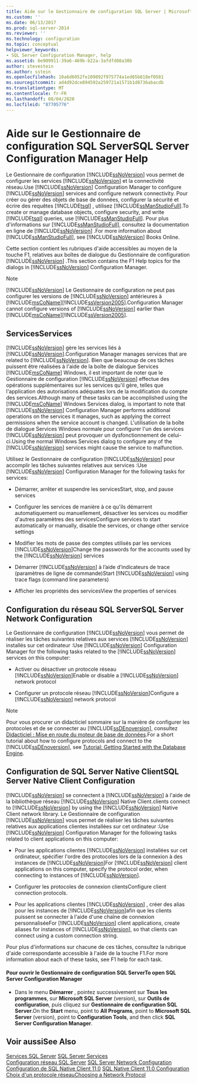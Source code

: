 ```yaml
---
title: Aide sur le Gestionnaire de configuration SQL Server | Microsoft Docs
ms.custom: ''
ms.date: 06/13/2017
ms.prod: sql-server-2014
ms.reviewer: ''
ms.technology: configuration
ms.topic: conceptual
helpviewer_keywords:
- SQL Server Configuration Manager, help
ms.assetid: 6e909911-39a6-469b-b22a-3afdfd08a30b
author: stevestein
ms.author: sstein
ms.openlocfilehash: 10a6d6052fe109892f975774a1ed65b818ef0581
ms.sourcegitcommit: ad4d92dce894592a259721a1571b1d8736abacdb
ms.translationtype: MT
ms.contentlocale: fr-FR
ms.lasthandoff: 08/04/2020
ms.locfileid: "87705776"
---
```

# <a name="sql-server-configuration-manager-help"></a><span data-ttu-id="b464d-102">Aide sur le Gestionnaire de configuration SQL Server</span><span class="sxs-lookup"><span data-stu-id="b464d-102">SQL Server Configuration Manager Help</span></span>
  <span data-ttu-id="b464d-103">Le Gestionnaire de configuration [!INCLUDE[ssNoVersion](../../includes/ssnoversion-md.md)] vous permet de configurer les services [!INCLUDE[ssNoVersion](../../includes/ssnoversion-md.md)] et la connectivité réseau.</span><span class="sxs-lookup"><span data-stu-id="b464d-103">Use [!INCLUDE[ssNoVersion](../../includes/ssnoversion-md.md)] Configuration Manager to configure [!INCLUDE[ssNoVersion](../../includes/ssnoversion-md.md)] services and configure network connectivity.</span></span> <span data-ttu-id="b464d-104">Pour créer ou gérer des objets de base de données, configurer la sécurité et écrire des requêtes [!INCLUDE[tsql](../../includes/tsql-md.md)] , utilisez [!INCLUDE[ssManStudioFull](../../includes/ssmanstudiofull-md.md)].</span><span class="sxs-lookup"><span data-stu-id="b464d-104">To create or manage database objects, configure security, and write [!INCLUDE[tsql](../../includes/tsql-md.md)] queries, use [!INCLUDE[ssManStudioFull](../../includes/ssmanstudiofull-md.md)].</span></span> <span data-ttu-id="b464d-105">Pour plus d'informations sur [!INCLUDE[ssManStudioFull](../../includes/ssmanstudiofull-md.md)], consultez la documentation en ligne de [!INCLUDE[ssNoVersion](../../includes/ssnoversion-md.md)] .</span><span class="sxs-lookup"><span data-stu-id="b464d-105">For more information about [!INCLUDE[ssManStudioFull](../../includes/ssmanstudiofull-md.md)], see [!INCLUDE[ssNoVersion](../../includes/ssnoversion-md.md)] Books Online.</span></span>  
  
 <span data-ttu-id="b464d-106">Cette section contient les rubriques d'aide accessibles au moyen de la touche F1, relatives aux boîtes de dialogue du Gestionnaire de configuration [!INCLUDE[ssNoVersion](../../includes/ssnoversion-md.md)] .</span><span class="sxs-lookup"><span data-stu-id="b464d-106">This section contains the F1 Help topics for the dialogs in [!INCLUDE[ssNoVersion](../../includes/ssnoversion-md.md)] Configuration Manager.</span></span>  
  
> [!NOTE]  
>  [!INCLUDE[ssNoVersion](../../includes/ssnoversion-md.md)] <span data-ttu-id="b464d-107">Le Gestionnaire de configuration ne peut pas configurer les versions de [!INCLUDE[ssNoVersion](../../includes/ssnoversion-md.md)] antérieures à [!INCLUDE[msCoName](../../includes/msconame-md.md)][!INCLUDE[ssVersion2005](../../includes/ssversion2005-md.md)].</span><span class="sxs-lookup"><span data-stu-id="b464d-107">Configuration Manager cannot configure versions of [!INCLUDE[ssNoVersion](../../includes/ssnoversion-md.md)] earlier than [!INCLUDE[msCoName](../../includes/msconame-md.md)][!INCLUDE[ssVersion2005](../../includes/ssversion2005-md.md)].</span></span>  
  
## <a name="services"></a><span data-ttu-id="b464d-108">Services</span><span class="sxs-lookup"><span data-stu-id="b464d-108">Services</span></span>  
 [!INCLUDE[ssNoVersion](../../includes/ssnoversion-md.md)] <span data-ttu-id="b464d-109">gère les services liés à [!INCLUDE[ssNoVersion](../../includes/ssnoversion-md.md)].</span><span class="sxs-lookup"><span data-stu-id="b464d-109">Configuration Manager manages services that are related to [!INCLUDE[ssNoVersion](../../includes/ssnoversion-md.md)].</span></span> <span data-ttu-id="b464d-110">Bien que beaucoup de ces tâches puissent être réalisées à l'aide de la boîte de dialogue Services [!INCLUDE[msCoName](../../includes/msconame-md.md)] Windows, il est important de noter que le Gestionnaire de configuration [!INCLUDE[ssNoVersion](../../includes/ssnoversion-md.md)] effectue des opérations supplémentaires sur les services qu'il gère, telles que l'application des autorisations adéquates lors de la modification du compte des services.</span><span class="sxs-lookup"><span data-stu-id="b464d-110">Although many of these tasks can be accomplished using the [!INCLUDE[msCoName](../../includes/msconame-md.md)] Windows Services dialog, is important to note that [!INCLUDE[ssNoVersion](../../includes/ssnoversion-md.md)] Configuration Manager performs additional operations on the services it manages, such as applying the correct permissions when the service account is changed.</span></span> <span data-ttu-id="b464d-111">L'utilisation de la boîte de dialogue Services Windows normale pour configurer l'un des services [!INCLUDE[ssNoVersion](../../includes/ssnoversion-md.md)] peut provoquer un dysfonctionnement de celui-ci.</span><span class="sxs-lookup"><span data-stu-id="b464d-111">Using the normal Windows Services dialog to configure any of the [!INCLUDE[ssNoVersion](../../includes/ssnoversion-md.md)] services might cause the service to malfunction.</span></span>  
  
 <span data-ttu-id="b464d-112">Utilisez le Gestionnaire de configuration [!INCLUDE[ssNoVersion](../../includes/ssnoversion-md.md)] pour accomplir les tâches suivantes relatives aux services :</span><span class="sxs-lookup"><span data-stu-id="b464d-112">Use [!INCLUDE[ssNoVersion](../../includes/ssnoversion-md.md)] Configuration Manager for the following tasks for services:</span></span>  
  
-   <span data-ttu-id="b464d-113">Démarrer, arrêter et suspendre les services</span><span class="sxs-lookup"><span data-stu-id="b464d-113">Start, stop, and pause services</span></span>  
  
-   <span data-ttu-id="b464d-114">Configurer les services de manière à ce qu'ils démarrent automatiquement ou manuellement, désactiver les services ou modifier d'autres paramètres des services</span><span class="sxs-lookup"><span data-stu-id="b464d-114">Configure services to start automatically or manually, disable the services, or change other service settings</span></span>  
  
-   <span data-ttu-id="b464d-115">Modifier les mots de passe des comptes utilisés par les services [!INCLUDE[ssNoVersion](../../includes/ssnoversion-md.md)]</span><span class="sxs-lookup"><span data-stu-id="b464d-115">Change the passwords for the accounts used by the [!INCLUDE[ssNoVersion](../../includes/ssnoversion-md.md)] services</span></span>  
  
-   <span data-ttu-id="b464d-116">Démarrer [!INCLUDE[ssNoVersion](../../includes/ssnoversion-md.md)] à l’aide d’indicateurs de trace (paramètres de ligne de commande)</span><span class="sxs-lookup"><span data-stu-id="b464d-116">Start [!INCLUDE[ssNoVersion](../../includes/ssnoversion-md.md)] using trace flags (command line parameters)</span></span>  
  
-   <span data-ttu-id="b464d-117">Afficher les propriétés des services</span><span class="sxs-lookup"><span data-stu-id="b464d-117">View the properties of services</span></span>  
  
## <a name="sql-server-network-configuration"></a><span data-ttu-id="b464d-118">Configuration du réseau SQL Server</span><span class="sxs-lookup"><span data-stu-id="b464d-118">SQL Server Network Configuration</span></span>  
 <span data-ttu-id="b464d-119">Le Gestionnaire de configuration [!INCLUDE[ssNoVersion](../../includes/ssnoversion-md.md)] vous permet de réaliser les tâches suivantes relatives aux services [!INCLUDE[ssNoVersion](../../includes/ssnoversion-md.md)] installés sur cet ordinateur :</span><span class="sxs-lookup"><span data-stu-id="b464d-119">Use [!INCLUDE[ssNoVersion](../../includes/ssnoversion-md.md)] Configuration Manager for the following tasks related to the [!INCLUDE[ssNoVersion](../../includes/ssnoversion-md.md)] services on this computer:</span></span>  
  
-   <span data-ttu-id="b464d-120">Activer ou désactiver un protocole réseau [!INCLUDE[ssNoVersion](../../includes/ssnoversion-md.md)]</span><span class="sxs-lookup"><span data-stu-id="b464d-120">Enable or disable a [!INCLUDE[ssNoVersion](../../includes/ssnoversion-md.md)] network protocol</span></span>  
  
-   <span data-ttu-id="b464d-121">Configurer un protocole réseau [!INCLUDE[ssNoVersion](../../includes/ssnoversion-md.md)]</span><span class="sxs-lookup"><span data-stu-id="b464d-121">Configure a [!INCLUDE[ssNoVersion](../../includes/ssnoversion-md.md)] network protocol</span></span>  
  
> [!NOTE]  
>  <span data-ttu-id="b464d-122">Pour vous procurer un didacticiel sommaire sur la manière de configurer les protocoles et de se connecter au [!INCLUDE[ssDEnoversion](../../includes/ssdenoversion-md.md)], consultez [Didacticiel : Mise en route du moteur de base de données](../../relational-databases/tutorial-getting-started-with-the-database-engine.md).</span><span class="sxs-lookup"><span data-stu-id="b464d-122">For a short tutorial about how to configure protocols and connect to the [!INCLUDE[ssDEnoversion](../../includes/ssdenoversion-md.md)], see [Tutorial: Getting Started with the Database Engine](../../relational-databases/tutorial-getting-started-with-the-database-engine.md).</span></span>  
  
## <a name="sql-server-native-client-configuration"></a><span data-ttu-id="b464d-123">Configuration de SQL Server Native Client</span><span class="sxs-lookup"><span data-stu-id="b464d-123">SQL Server Native Client Configuration</span></span>  
 [!INCLUDE[ssNoVersion](../../includes/ssnoversion-md.md)] <span data-ttu-id="b464d-124">se connectent à [!INCLUDE[ssNoVersion](../../includes/ssnoversion-md.md)] à l'aide de la bibliothèque réseau [!INCLUDE[ssNoVersion](../../includes/ssnoversion-md.md)] Native Client.</span><span class="sxs-lookup"><span data-stu-id="b464d-124">clients connect to [!INCLUDE[ssNoVersion](../../includes/ssnoversion-md.md)] by using the [!INCLUDE[ssNoVersion](../../includes/ssnoversion-md.md)] Native Client network library.</span></span> <span data-ttu-id="b464d-125">Le Gestionnaire de configuration [!INCLUDE[ssNoVersion](../../includes/ssnoversion-md.md)] vous permet de réaliser les tâches suivantes relatives aux applications clientes installées sur cet ordinateur :</span><span class="sxs-lookup"><span data-stu-id="b464d-125">Use [!INCLUDE[ssNoVersion](../../includes/ssnoversion-md.md)] Configuration Manager for the following tasks related to client applications on this computer:</span></span>  
  
-   <span data-ttu-id="b464d-126">Pour les applications clientes [!INCLUDE[ssNoVersion](../../includes/ssnoversion-md.md)] installées sur cet ordinateur, spécifier l'ordre des protocoles lors de la connexion à des instances de [!INCLUDE[ssNoVersion](../../includes/ssnoversion-md.md)]</span><span class="sxs-lookup"><span data-stu-id="b464d-126">For [!INCLUDE[ssNoVersion](../../includes/ssnoversion-md.md)] client applications on this computer, specify the protocol order, when connecting to instances of [!INCLUDE[ssNoVersion](../../includes/ssnoversion-md.md)].</span></span>  
  
-   <span data-ttu-id="b464d-127">Configurer les protocoles de connexion clients</span><span class="sxs-lookup"><span data-stu-id="b464d-127">Configure client connection protocols.</span></span>  
  
-   <span data-ttu-id="b464d-128">Pour les applications clientes [!INCLUDE[ssNoVersion](../../includes/ssnoversion-md.md)] , créer des alias pour les instances de [!INCLUDE[ssNoVersion](../../includes/ssnoversion-md.md)]afin que les clients puissent se connecter à l'aide d'une chaîne de connexion personnalisée</span><span class="sxs-lookup"><span data-stu-id="b464d-128">For [!INCLUDE[ssNoVersion](../../includes/ssnoversion-md.md)] client applications, create aliases for instances of [!INCLUDE[ssNoVersion](../../includes/ssnoversion-md.md)], so that clients can connect using a custom connection string.</span></span>  
  
 <span data-ttu-id="b464d-129">Pour plus d'informations sur chacune de ces tâches, consultez la rubrique d'aide correspondante accessible à l'aide de la touche F1.</span><span class="sxs-lookup"><span data-stu-id="b464d-129">For more information about each of these tasks, see F1 help for each task.</span></span>  
  
#### <a name="to-open-sql-server-configuration-manager"></a><span data-ttu-id="b464d-130">Pour ouvrir le Gestionnaire de configuration SQL Server</span><span class="sxs-lookup"><span data-stu-id="b464d-130">To open SQL Server Configuration Manager</span></span>  
  
-   <span data-ttu-id="b464d-131">Dans le menu **Démarrer** , pointez successivement sur **Tous les programmes**, sur **Microsoft SQL Server** (version), sur **Outils de configuration**, puis cliquez sur **Gestionnaire de configuration SQL Server**.</span><span class="sxs-lookup"><span data-stu-id="b464d-131">On the **Start** menu, point to **All Programs**, point to **Microsoft SQL Server** (version), point to **Configuration Tools**, and then click **SQL Server Configuration Manager**.</span></span>  
  
## <a name="see-also"></a><span data-ttu-id="b464d-132">Voir aussi</span><span class="sxs-lookup"><span data-stu-id="b464d-132">See Also</span></span>  
 <span data-ttu-id="b464d-133">[Services SQL Server](../../../2014/tools/configuration-manager/sql-server-services.md) </span><span class="sxs-lookup"><span data-stu-id="b464d-133">[SQL Server Services](../../../2014/tools/configuration-manager/sql-server-services.md) </span></span>  
 <span data-ttu-id="b464d-134">[Configuration réseau SQL Server](sql-server-network-configuration.md) </span><span class="sxs-lookup"><span data-stu-id="b464d-134">[SQL Server Network Configuration](sql-server-network-configuration.md) </span></span>  
 <span data-ttu-id="b464d-135">[Configuration de SQL Native Client 11,0](../../../2014/tools/configuration-manager/sql-native-client-11-0-configuration.md) </span><span class="sxs-lookup"><span data-stu-id="b464d-135">[SQL Native Client 11.0 Configuration](../../../2014/tools/configuration-manager/sql-native-client-11-0-configuration.md) </span></span>  
 [<span data-ttu-id="b464d-136">Choix d'un protocole réseau</span><span class="sxs-lookup"><span data-stu-id="b464d-136">Choosing a Network Protocol</span></span>](../../../2014/tools/configuration-manager/choosing-a-network-protocol.md)  
  
  
